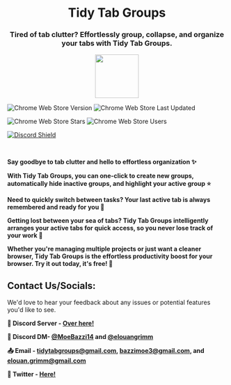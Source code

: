 <h1 align="center">Tidy Tab Groups</h1>
<h3 align="center">Tired of tab clutter? Effortlessly group, collapse, and organize your tabs with Tidy Tab Groups.</h3>

<p align="center">
<a href="https://chromewebstore.google.com/detail/tidy-tab-groups/fohgbkobjdckaapjimleemkolchkmebf">
<img style="height:100px" src="https://user-images.githubusercontent.com/53124886/111952712-34f12300-8aee-11eb-9fdd-ad579a1eb235.png"></img>
</a>
</p>

<img alt="Chrome Web Store Version" src="https://img.shields.io/chrome-web-store/v/fohgbkobjdckaapjimleemkolchkmebf?style=flat"> <img alt="Chrome Web Store Last Updated" src="https://img.shields.io/chrome-web-store/last-updated/fohgbkobjdckaapjimleemkolchkmebf?style=flat">

<img alt="Chrome Web Store Stars" src="https://img.shields.io/chrome-web-store/stars/fohgbkobjdckaapjimleemkolchkmebf?style=flat"> <img alt="Chrome Web Store Users" src="https://img.shields.io/chrome-web-store/users/fohgbkobjdckaapjimleemkolchkmebf?style=flat">

[![Discord Shield](https://discord.com/api/guilds/1284250086003708025/widget.png?style=shield)](https://discord.gg/aBdAfNfGEv)

<br>

**Say goodbye to tab clutter and hello to effortless organization ✨**

**With Tidy Tab Groups, you can one-click to create new groups, automatically hide inactive groups, and highlight your active group ⭐**

**Need to quickly switch between tasks? Your last active tab is always remembered and ready for you 🎯**

**Getting lost between your sea of tabs? Tidy Tab Groups intelligently arranges your active tabs for quick access, so you never lose track of your work 📌**

**Whether you're managing multiple projects or just want a cleaner browser, Tidy Tab Groups is the effortless productivity boost for your browser. Try it out today, it's free! 💯**

## Contact Us/Socials:

We'd love to hear your feedback about any issues or potential features you'd like to see. 

**💬 Discord Server - [Over here!](https://discord.gg/aBdAfNfGEv)**

**💬 Discord DM- [@MoeBazzi14](https://discord.com/users/361687372141690880) and [@elouangrimm](https://discord.com/users/939697576419131462)**

**📤 Email - [tidytabgroups@gmail.com](mailto:tidytabgroups@gmail.com), [bazzimoe3@gmail.com](mailto:bazzimoe3@gmail.com), and [elouan.grimm@gmail.com](mailto:elouan.grimm@gmail.com)**

**🔗 Twitter - [Here!](https://x.com/TidyTabGroups)**
